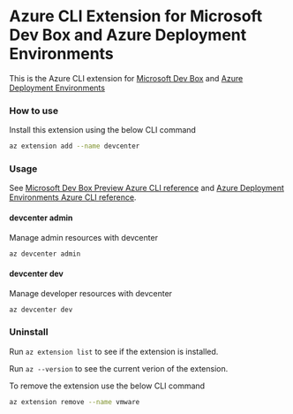# Azure CLI Extension for Microsoft Dev Box and Azure Deployment Environments #
This is the Azure CLI extension for [Microsoft Dev Box](https://learn.microsoft.com/azure/dev-box/) and [Azure Deployment Environments](https://learn.microsoft.com/azure/deployment-environments/)

### How to use ###
Install this extension using the below CLI command
``` sh
az extension add --name devcenter
```

### Usage ###
See [Microsoft Dev Box Preview Azure CLI reference](https://learn.microsoft.com/azure/dev-box/cli-reference-subset) and [Azure Deployment Environments Azure CLI reference](https://learn.microsoft.com/azure/deployment-environments/how-to-configure-use-cli).
 
#### devcenter admin ####
Manage admin resources with devcenter
``` sh
az devcenter admin
```
#### devcenter dev ####
Manage developer resources with devcenter
``` sh
az devcenter dev
```

### Uninstall ###
Run `az extension list` to see if the extension is installed.

Run `az --version` to see the current verion of the extension. 

To remove the extension use the below CLI command
``` sh
az extension remove --name vmware
```